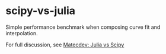 # scipy-vs-julia
Simple performance benchmark when composing curve fit and interpolation.

For full discussion, see [Matecdev: Julia vs Scipy](www.matecdev.com/posts/julia-17x-faster-vs-python-scipy.html)
